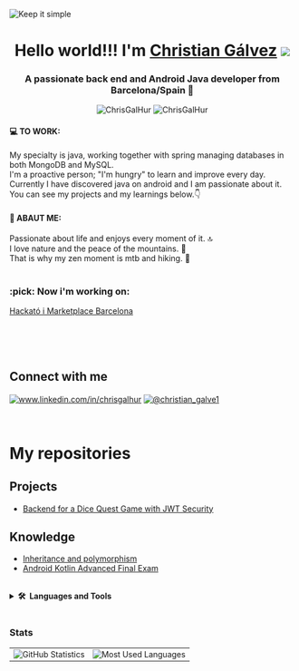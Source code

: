 ![Keep it simple](https://user-images.githubusercontent.com/108464294/225291516-4361d002-99d4-4d92-b0a1-1a0bce990e9a.png)




<h1 align="center">Hello world!!! I'm <a href="https://chrisgalhur.github.io" target="_blank">Christian Gálvez</a> <img
src="https://github.com/blackcater/blackcater/raw/main/images/Hi.gif" height="32"</h1>
<h3 align="center">A passionate back end and Android Java developer from Barcelona/Spain 🌆</h3>

<p align="center">
  <img src="https://komarev.com/ghpvc/?username=chrisgalhur&label=Profile%20views&color=0e75b6&style=flat" alt="ChrisGalHur" />
  <img src="https://img.shields.io/github/followers/ChrisGalHur?label=Followers" alt="ChrisGalHur" />
</p>

<h4>💻 TO WORK:</h4>
My specialty is java, working together with spring managing databases in both MongoDB and MySQL.<br>
I'm a proactive person; "I'm hungry" to learn and improve every day.<br>
Currently I have discovered java on android and I am passionate about it.<br>
You can see my projects and my learnings below.👇<br>

<h4>🙋 ABAUT ME:</h4>
  
Passionate about life and enjoys every moment of it. 🔝<br>
I love nature and the peace of the mountains. 🌄<br>
That is why my zen moment is mtb and hiking. 🚵<br>
<br>

<h3>:pick: Now i'm working on:</h3>

[Hackató i Marketplace Barcelona](https://github.com/ChrisGalHur/Hackato-i-Marketplace)

<br>
<br>
<br>

## Connect with me
<p align="left">
<a href="https://www.linkedin.com/in/chrisgalhur" target="blank"><img align="center" src="https://raw.githubusercontent.com/rahuldkjain/github-profile-readme-generator/master/src/images/icons/Social/linked-in-alt.svg" alt="www.linkedin.com/in/chrisgalhur" height="30" width="40" /></a>
<a href="https://www.hackerrank.com/christian_galve1?hr_r=1" target="blank"><img align="center" src="https://raw.githubusercontent.com/rahuldkjain/github-profile-readme-generator/master/src/images/icons/Social/hackerrank.svg" alt="@christian_galve1" height="30" width="40" /></a>
</p>
<br>

# My repositories

## <a name="projects"></a>Projects
- [Backend for a Dice Quest Game with JWT Security](https://github.com/ChrisGalHur/Dice-Game-Backend)

## <a name="knowledge"></a>Knowledge
- [Inheritance and polymorphism](https://github.com/ChrisGalHur/Inheritance_and_polymorphism)
- [Android Kotlin Advanced Final Exam](https://github.com/ChrisGalHur/kotlin_advanced)
<br>

<details>
  <summary><b>🛠️&nbsp;&nbsp;Languages&nbsp;and&nbsp;Tools</b></summary>
<p align="left">
<img src="https://raw.githubusercontent.com/devicons/devicon/master/icons/java/java-original.svg" alt="java"width="40" height="40" />
<img src="https://www.vectorlogo.zone/logos/springio/springio-icon.svg" alt="spring" width="40" height="40" />
<img src="https://www.vectorlogo.zone/logos/git-scm/git-scm-icon.svg" alt="git" width="40" height="40" />
<img src="https://raw.githubusercontent.com/devicons/devicon/master/icons/mongodb/mongodb-original-wordmark.svg"alt="mongodb" width="40" height="40" />
<img src="https://raw.githubusercontent.com/devicons/devicon/master/icons/mysql/mysql-original-wordmark.svg"alt="mysql" width="40" height="40" /><a href="https://postman.com" target="_blank" rel="noreferrer">
<img src="https://www.vectorlogo.zone/logos/getpostman/getpostman-icon.svg" alt="postman" width="40" height="40"/> </a>
<a href="https://golang.org" target="_blank" rel="noreferrer"> <img src="https://raw.githubusercontent.com/devicons/devicon/master/icons/go/go-original.svg" alt="go" width="40" height="40"/> </a>
<img src="https://raw.githubusercontent.com/devicons/devicon/master/icons/docker/docker-original-wordmark.svg"alt="docker" width="35" height="35" />
<img src="https://upload.wikimedia.org/wikipedia/commons/thumb/9/9c/IntelliJ_IDEA_Icon.svg/512px-IntelliJ_IDEA_Icon.svg.png"alt="Intellij" width="35" height="35" />
<img src="https://cdn.icon-icons.com/icons2/3110/PNG/96/eclipse_icon_191751.png" alt="Eclipse" width="35"height="35" />
<img src="https://upload.wikimedia.org/wikipedia/commons/thumb/9/98/Apache_NetBeans_Logo.svg/888px-Apache_NetBeans_Logo.svg.png"alt="Netbeands" width="35" height="35" />

</details>
<br>


<h3>Stats</h3>
<table>
  <tr>
    <td>
      <img src="https://github-readme-stats.vercel.app/api?username=chrisgalhur&theme=dark&show_icons=true&count_private=true" alt="GitHub Statistics" />
    </td>
    <td>
      <img src="https://github-readme-stats.anuraghazra1.vercel.app/api/top-langs/?username=chrisgalhur&theme=dark&langs_count=10&hide_border=true" alt="Most Used Languages" />
    </td>
  </tr>
</table>

